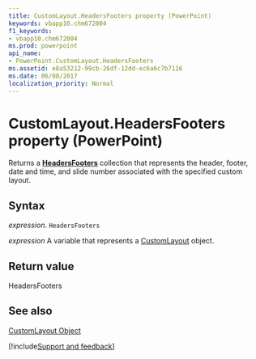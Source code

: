```yaml
---
title: CustomLayout.HeadersFooters property (PowerPoint)
keywords: vbapp10.chm672004
f1_keywords:
- vbapp10.chm672004
ms.prod: powerpoint
api_name:
- PowerPoint.CustomLayout.HeadersFooters
ms.assetid: e8a53212-99cb-26df-12dd-ec6a6c7b7116
ms.date: 06/08/2017
localization_priority: Normal
---
```



# CustomLayout.HeadersFooters property (PowerPoint)

Returns a **[HeadersFooters](PowerPoint.HeadersFooters.md)** collection that represents the header, footer, date and time, and slide number associated with the specified custom layout.


## Syntax

_expression_. `HeadersFooters`

_expression_ A variable that represents a [CustomLayout](PowerPoint.CustomLayout.md) object.


## Return value

HeadersFooters


## See also


[CustomLayout Object](PowerPoint.CustomLayout.md)

[!include[Support and feedback](~/includes/feedback-boilerplate.md)]